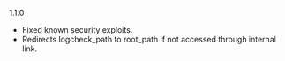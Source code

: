 1.1.0

 - Fixed known security exploits.
 - Redirects logcheck_path to root_path if not accessed through internal link.